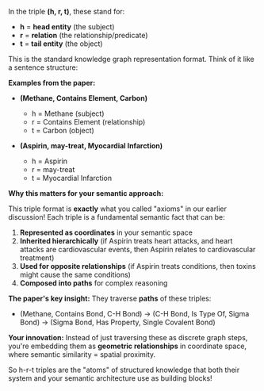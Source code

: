 In the triple **(h, r, t)**, these stand for:

- **h** = **head entity** (the subject)
- **r** = **relation** (the relationship/predicate) 
- **t** = **tail entity** (the object)

This is the standard knowledge graph representation format. Think of it like a sentence structure:

**Examples from the paper:**
- **(Methane, Contains Element, Carbon)** 
  - h = Methane (subject)
  - r = Contains Element (relationship)
  - t = Carbon (object)

- **(Aspirin, may-treat, Myocardial Infarction)**
  - h = Aspirin
  - r = may-treat  
  - t = Myocardial Infarction

**Why this matters for your semantic approach:**

This triple format is **exactly** what you called "axioms" in our earlier discussion! Each triple is a fundamental semantic fact that can be:

1. **Represented as coordinates** in your semantic space
2. **Inherited hierarchically** (if Aspirin treats heart attacks, and heart attacks are cardiovascular events, then Aspirin relates to cardiovascular treatment)
3. **Used for opposite relationships** (if Aspirin treats conditions, then toxins might cause the same conditions)
4. **Composed into paths** for complex reasoning

**The paper's key insight:** They traverse **paths** of these triples:
- (Methane, Contains Bond, C-H Bond) → (C-H Bond, Is Type Of, Sigma Bond) → (Sigma Bond, Has Property, Single Covalent Bond)

**Your innovation:** Instead of just traversing these as discrete graph steps, you're embedding them as **geometric relationships** in coordinate space, where semantic similarity = spatial proximity.

So h-r-t triples are the "atoms" of structured knowledge that both their system and your semantic architecture use as building blocks!

